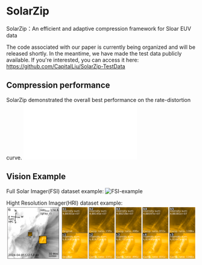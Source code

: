 # SolarZip
SolarZip：An efficient and adaptive compression framework for Sloar EUV data

The code associated with our paper is currently being organized and will be released shortly. In the meantime, we have made the test data publicly available. If you're interested, you can access it here: https://github.com/CapitalLiu/SolarZip-TestData

## Compression performance

SolarZip demonstrated the overall best performance on the rate-distortion curve.
![rate-distortion](figure/combined_rate_distortion.pdf)

## Vision Example

Full Solar Imager(FSI) dataset example:
![FSI-example](figure/FSI_combined_results.png)

Hight Resolution Imager(HRI) dataset example:
![HRI-example](figure/hri_vision_example.png)
